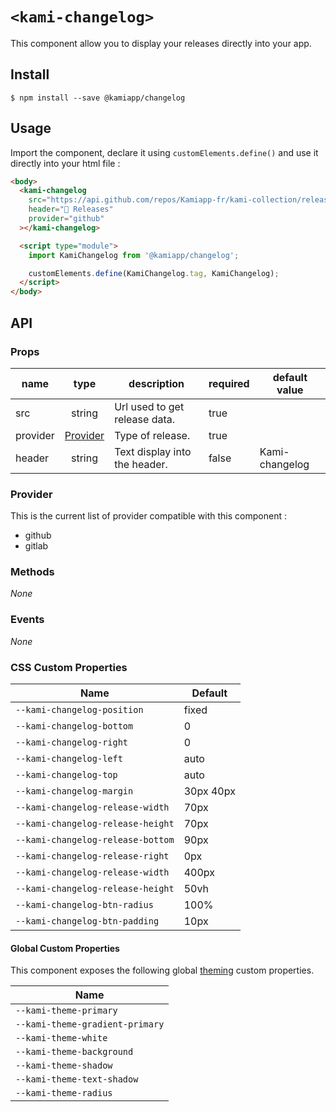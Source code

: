 # `<kami-changelog>`

This component allow you to display your releases directly into your app.

## Install 

```console
$ npm install --save @kamiapp/changelog
```

## Usage

Import the component, declare it using `customElements.define()` and use it directly into your html file :

```html
<body>
  <kami-changelog
    src="https://api.github.com/repos/Kamiapp-fr/kami-collection/releases"
    header="🚀 Releases"
    provider="github"
  ></kami-changelog>

  <script type="module">
    import KamiChangelog from '@kamiapp/changelog';

    customElements.define(KamiChangelog.tag, KamiChangelog);
  </script>
</body>
```

## API
### Props

| name        |  type                 | description                  | required | default value                  |
|------------ |:---------------------:|------------------------------|----------|--------------------------------|
| src         | string                | Url used to get release data.| true     |                                |
| provider    | [Provider](#provider) | Type of release.             | true     |                                |
| header      | string                | Text display into the header.| false    | Kami-changelog                 |

### Provider

This is the current list of provider compatible with this component :

* github
* gitlab

### Methods
*None*

### Events
*None*

### CSS Custom Properties

| Name | Default |
| ------------------------------------- | --------------------------------------------------
| ``--kami-changelog-position``    | fixed    | 
| ``--kami-changelog-bottom``    |  0  | 
| ``--kami-changelog-right``    |  0  | 
| ``--kami-changelog-left``    |  auto  | 
| ``--kami-changelog-top``    |  auto  | 
| ``--kami-changelog-margin``    | 30px 40px   | 
| ``--kami-changelog-release-width``  | 70px | 
| ``--kami-changelog-release-height``  | 70px | 
| ``--kami-changelog-release-bottom``  | 90px  | 
| ``--kami-changelog-release-right``  | 0px | 
| ``--kami-changelog-release-width``  | 400px | 
| ``--kami-changelog-release-height``  | 50vh | 
| ``--kami-changelog-btn-radius``  | 100%  | 
| ``--kami-changelog-btn-padding``  | 10px | 

#### Global Custom Properties

This component exposes the following global [theming](../theme/) custom properties.

| Name | 
| ------------------------------------- |
| ``--kami-theme-primary``    |
| ``--kami-theme-gradient-primary``    |
| ``--kami-theme-white``    |
| ``--kami-theme-background``    |
| ``--kami-theme-shadow``    |
| ``--kami-theme-text-shadow``    |
| ``--kami-theme-radius``    |
